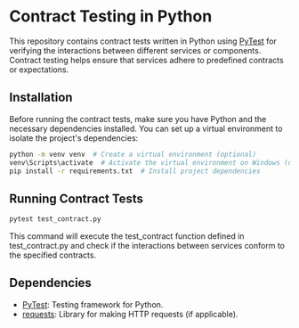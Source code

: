 # Contract Testing in Python

This repository contains contract tests written in Python using [PyTest](https://pytest.org) for verifying the interactions between different services or components. Contract testing helps ensure that services adhere to predefined contracts or expectations.

## Installation

Before running the contract tests, make sure you have Python and the necessary dependencies installed. You can set up a virtual environment to isolate the project's dependencies:

```bash
python -m venv venv  # Create a virtual environment (optional)
venv\Scripts\activate  # Activate the virtual environment on Windows (use venv/bin/activate on macOS and Linux)
pip install -r requirements.txt  # Install project dependencies
```
## Running Contract Tests
```bash
pytest test_contract.py
```

This command will execute the test_contract function defined in test_contract.py and check if the interactions between services conform to the specified contracts.

## Dependencies

- [PyTest](https://pytest.org): Testing framework for Python.
- [requests](https://docs.python-requests.org): Library for making HTTP requests (if applicable).

